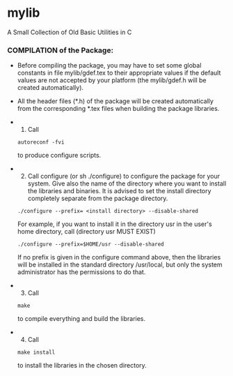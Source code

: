 # mylib
A Small Collection of Old Basic Utilities in C

### COMPILATION of the Package:

- Before compiling the package, you may have to set some global constants 
  in file mylib/gdef.tex to their appropriate values if the default values
  are not accepted by your platform (the mylib/gdef.h will be created
  automatically).

- All the header files (*.h) of the package will be created automatically 
  from the corresponding *.tex files when building the package libraries.

- 1) Call

	```console
	autoreconf -fvi
	```
  to produce configure scripts.
 
- 2) Call configure (or sh ./configure) to configure the package for your system.
  Give also the name of the directory where you want to install the libraries
  and binaries. It is advised to set the install directory completely 
  separate from the package directory.
 
	```console
	./configure --prefix= <install directory> --disable-shared
	```

  For example, if you want to install it in the directory usr in the
  user's home directory, call (directory usr MUST EXIST)
  
	```console
	./configure --prefix=$HOME/usr --disable-shared
	```

  If no prefix is given in the configure command above, then the libraries
  will be installed in the standard directory /usr/local, but only the
  system administrator has the permissions to do that.

- 3) Call

	```console
	make
	```
	
  to compile everything and build the libraries.

- 4) Call

	```console
	make install
	```
	
  to install the libraries in the chosen directory.
